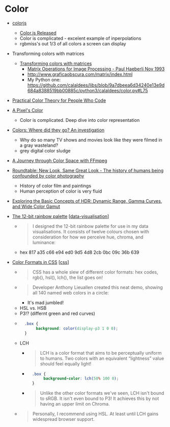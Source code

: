 Color
=====

* [colorjs](https://colorjs.io/)
    * [Color.js Released](https://svgees.us/blog/colorjs-release.html)
    * Color is complicated - excelent example of inperpolations
    * rgbmiss's out 1/3 of all colors a screen can display

* Transforming colors with matrices
    * [Transforming colors with matrices](https://lisyarus.github.io/blog/posts/transforming-colors-with-matrices.html)
        * [Matrix Operations for Image Processing - Paul Haeberli Nov 1993](https://stackoverflow.com/a/8510751/3356840)
        * http://www.graficaobscura.com/matrix/index.html
        * My Python one: https://github.com/calaldees/libs/blob/9a7dbeea6d34240e13e9d684a8388519bb00885c/python3/calaldees/color.py#L75


* [Practical Color Theory for People Who Code](http://tallys.github.io/color-theory/)
* [A Pixel's Color](https://gitlab.freedesktop.org/pq/color-and-hdr/-/blob/main/doc/pixels_color.md)
    * Color is complicated. Deep dive into color representation
* [Colors: Where did they go? An investigation](https://www.vox.com/culture/22840526/colors-movies-tv-gray-digital-color-sludge)
    * Why do so many TV shows and movies look like they were filmed in a gray wasteland?
    * grey digital color sludge

* [A Journey through Color Space with FFmpeg](https://canvatechblog.com/a-journey-through-color-space-with-ffmpeg-3a129bfd9b05)

* [Roundtable: New Look, Same Great Look - The history of humans being confounded by color photography](https://www.laphamsquarterly.org/roundtable/new-look-same-great-look)
    * History of color film and paintings
    * Human perception of color is very fluid
* [Exploring the Basic Concepts of HDR: Dynamic Range, Gamma Curves, and Wide Color Gamut](https://sid.onlinelibrary.wiley.com/doi/full/10.1002/msid.1060)

* [The 12-bit rainbow palette](https://iamkate.com/data/12-bit-rainbow/) [[data-visualisation]]
    * >  I designed the 12-bit rainbow palette for use in my data visualisations. It consists of twelve colours chosen with consideration for how we perceive hue, chroma, and luminance:
    * hex 817 a35 c66 e94 ed0 9d5 4d8 2cb 0bc 09c 36b 639

* [Color Formats in CSS](https://www.joshwcomeau.com/css/color-formats/) [[css]]
    * > CSS has a whole slew of different color formats: hex codes, rgb(), hsl(), lch(), the list goes on!
    * > Developer Anthony Lieuallen created this neat demo, showing all 140 named web colors in a circle:
        * It's mad jumbled!
    * HSL vs. HSB
    * P3!? (differnt green and red curves)
    * ```css
        .box {
             background: color(display-p3 1 0 0);
        }
        ```
    * LCH
        * > LCH is a color format that aims to be perceptually uniform to humans. Two colors with an equivalent “lightness” value should feel equally light!
        * ```css
            .box {
                 background-color: lch(50% 100 0);
            }
            ```
        * > Unlike the other color formats we've seen, LCH isn't bound to sRGB. It isn't even bound to P3! It achieves this by not having an upper limit on Chroma.
    * > Personally, I recommend using HSL. At least until LCH gains widespread browser support.

[//begin]: # "Autogenerated link references for markdown compatibility"
[data-visualisation]: data-visualisation.md "Data Visualisation"
[css]: css.md "CSS"
[//end]: # "Autogenerated link references"